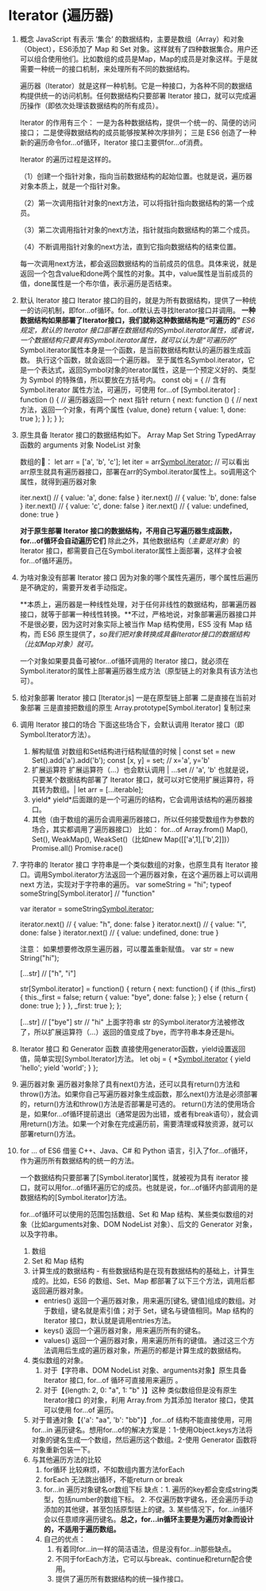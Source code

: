 # Iterator (遍历器)

1. 概念
    JavaScript 有表示 ‘集合’ 的数据结构，主要是数组（Array）和对象（Object），ES6添加了 Map 和 Set 对象。这样就有了四种数据集合。用户还可以组合使用他们。比如数组的成员是Map，Map的成员是对象这样。于是就需要一种统一的接口机制，来处理所有不同的数据结构。

    遍历器（Iterator）就是这样一种机制。它是一种接口，为各种不同的数据结构提供统一的访问机制。任何数据结构只要部署 Iterator 接口，就可以完成遍历操作（即依次处理该数据结构的所有成员）。

    Iterator 的作用有三个：
      一是为各种数据结构，提供一个统一的、简便的访问接口；
      二是使得数据结构的成员能够按某种次序排列；
      三是 ES6 创造了一种新的遍历命令for...of循环，Iterator 接口主要供for...of消费。

    Iterator 的遍历过程是这样的。

    （1）创建一个指针对象，指向当前数据结构的起始位置。也就是说，遍历器对象本质上，就是一个指针对象。

    （2）第一次调用指针对象的next方法，可以将指针指向数据结构的第一个成员。

    （3）第二次调用指针对象的next方法，指针就指向数据结构的第二个成员。

    （4）不断调用指针对象的next方法，直到它指向数据结构的结束位置。

    每一次调用next方法，都会返回数据结构的当前成员的信息。具体来说，就是返回一个包含value和done两个属性的对象。其中，value属性是当前成员的值，done属性是一个布尔值，表示遍历是否结束。

2. 默认 Iterator 接口
  Iterator 接口的目的，就是为所有数据结构，提供了一种统一的访问机制，即for...of循环。for...of默认去寻找Iterator接口并调用。
  **一种数据结构如果部署了Iterator接口，我们就称这种数据结构是“可遍历的”**
  *ES6 规定，默认的 Iterator 接口部署在数据结构的Symbol.iterator属性，或者说，一个数据结构只要具有Symbol.iterator属性，就可以认为是“可遍历的”*
  Symbol.iterator属性本身是一个函数，是当前数据结构默认的遍历器生成函数。
  执行这个函数，就会返回一个遍历器。
  至于属性名Symbol.iterator，它是一个表达式，返回Symbol对象的iterator属性，这是一个预定义好的、类型为 Symbol 的特殊值，所以要放在方括号内。
  const obj = { // 含有 Symbol.iterator 属性方法，可遍历，可使用 for...of
    [Symbol.iterator] : function () { // 遍历器返回一个 next 指针
      return {
        next: function () { // next 方法，返回一个对象，有两个属性 {value, done}
          return {
            value: 1,
            done: true
          };
        }
      };
    }
  };

3. 原生具备 Iterator 接口的数据结构如下。
    Array
    Map
    Set
    String
    TypedArray
    函数的 arguments 对象
    NodeList 对象

    数组的🌰：
      let arr = ['a', 'b', 'c'];
      let iter = arr[Symbol.iterator](); // 可以看出arr原生就具有遍历器接口，部署在arr的Symbol.iterator属性上。so调用这个属性，就得到遍历器对象

      iter.next() // { value: 'a', done: false }
      iter.next() // { value: 'b', done: false }
      iter.next() // { value: 'c', done: false }
      iter.next() // { value: undefined, done: true }

    **对于原生部署 Iterator 接口的数据结构，不用自己写遍历器生成函数，for...of循环会自动遍历它们**
    除此之外，其他数据结构（*主要是对象*）的 Iterator 接口，都需要自己在Symbol.iterator属性上面部署，这样才会被for...of循环遍历。

4. 为啥对象没有部署 Iterator 接口
    因为对象的哪个属性先遍历，哪个属性后遍历是不确定的，需要开发者手动指定。

    **本质上，遍历器是一种线性处理，对于任何非线性的数据结构，部署遍历器接口，就等于部署一种线性转换。**不过，严格地说，对象部署遍历器接口并不是很必要，因为这时对象实际上被当作 Map 结构使用，ES5 没有 Map 结构，而 ES6 原生提供了，*so我们把对象转换成具备Iterator接口的数据结构（比如Map对象）就可。*

    一个对象如果要具备可被for...of循环调用的 Iterator 接口，就必须在Symbol.iterator的属性上部署遍历器生成方法（原型链上的对象具有该方法也可）。

5. 给对象部署 Iterator 接口 [Iterator.js]
    一是在原型链上部署
    二是直接在当前对象部署
    三是直接把数组的原生 Array.prototype[Symbol.iterator] 复制过来

6. 调用 Iterator 接口的场合
  下面这些场合下，会默认调用 Iterator 接口（即Symbol.Iterator方法）。
    1. 解构赋值
      对数组和Set结构进行结构赋值的时候 | const set = new Set().add('a').add('b'); const [x, y] = set; // x='a', y='b'
    2. 扩展运算符
      扩展运算符（...）也会默认调用 | ...set // 'a', 'b'
      也就是说，只要某个数据结构部署了 Iterator 接口，就可以对它使用扩展运算符，将其转为数组。| let arr = [...iterable];
    3. yield*
      yield*后面跟的是一个可遍历的结构，它会调用该结构的遍历器接口。
    4. 其他（由于数组的遍历会调用遍历器接口，所以任何接受数组作为参数的场合，其实都调用了遍历器接口）
      比如： for...of
            Array.from()
            Map(), Set(), WeakMap(), WeakSet()（比如new Map([['a',1],['b',2]])）
            Promise.all()
            Promise.race()

7. 字符串的 Iterator 接口
  字符串是一个类似数组的对象，也原生具有 Iterator 接口。调用Symbol.iterator方法返回一个遍历器对象，在这个遍历器上可以调用 next 方法，实现对于字符串的遍历。
    var someString = "hi";
    typeof someString[Symbol.iterator]
    // "function"

    var iterator = someString[Symbol.iterator]();

    iterator.next()  // { value: "h", done: false }
    iterator.next()  // { value: "i", done: false }
    iterator.next()  // { value: undefined, done: true }

    注意： 如果想要修改原生遍历器，可以覆盖重新赋值。
    var str = new String("hi");

    [...str] // ["h", "i"]

    str[Symbol.iterator] = function() {
      return {
        next: function() {
          if (this._first) {
            this._first = false;
            return { value: "bye", done: false };
          } else {
            return { done: true };
          }
        },
        _first: true
      };
    };

    [...str] // ["bye"]
    str // "hi"
    上面字符串 str 的Symbol.iterator方法被修改了，所以扩展运算符（...）返回的值变成了bye，而字符串本身还是hi。

8. Iterator 接口 和 Generator 函数
  直接使用generator函数，yield设置返回值，简单实现[Symbol.Iterator]方法。
    let obj = {
      *[Symbol.iterator]() {
        yield 'hello';
        yield 'world';
      }
    };

9. 遍历器对象
  遍历器对象除了具有next()方法，还可以具有return()方法和throw()方法。如果你自己写遍历器对象生成函数，那么next()方法是必须部署的，return()方法和throw()方法是否部署是可选的。
  return()方法的使用场合是，如果for...of循环提前退出（通常是因为出错，或者有break语句），就会调用return()方法。如果一个对象在完成遍历前，需要清理或释放资源，就可以部署return()方法。

10. for ... of
    ES6 借鉴 C++、Java、C# 和 Python 语言，引入了for...of循环，作为遍历所有数据结构的统一的方法。

    一个数据结构只要部署了[Symbol.iterator]属性，就被视为具有 iterator 接口，就可以用for...of循环遍历它的成员。也就是说，for...of循环内部调用的是数据结构的[Symbol.iterator]方法。

    for...of循环可以使用的范围包括数组、Set 和 Map 结构、某些类似数组的对象（比如arguments对象、DOM NodeList 对象）、后文的 Generator 对象，以及字符串。
    1. 数组
    2. Set 和 Map 结构
    3. 计算生成的数据结构 - 有些数据结构是在现有数据结构的基础上，计算生成的。比如，ES6 的数组、Set、Map 都部署了以下三个方法，调用后都返回遍历器对象。
        - entries() 返回一个遍历器对象，用来遍历[键名, 键值]组成的数组。对于数组，键名就是索引值；对于 Set，键名与键值相同。Map 结构的 Iterator 接口，默认就是调用entries方法。
        - keys() 返回一个遍历器对象，用来遍历所有的键名。
        - values() 返回一个遍历器对象，用来遍历所有的键值。
      通过这三个方法调用后生成的遍历器对象，所遍历的都是计算生成的数据结构。
    4. 类似数组的对象。
        1. 对于【字符串、DOM NodeList 对象、arguments对象】原生具备 Iterator 接口, for...of 循环可直接用来遍历 。
        2. 对于【{length: 2, 0: "a", 1: "b" }】这种 类似数组但是没有原生Iterator接口 的对象，利用 Array.from 为其添加 Iterator 接口，使其可以使用 for...of 遍历。
    5. 对于普通对象【{'a': "aa", 'b': "bb"}】,for...of 结构不能直接使用，可用 for...in 遍历键名。想用for...of的解决方案是：1-使用Object.keys方法将对象的键名生成一个数组，然后遍历这个数组。2-使用 Generator 函数将对象重新包装一下。
    6. 与其他遍历方法的比较
        1. for循环  比较麻烦，不如数组内置方法forEach
        2. forEach  无法跳出循环，不能return or break
        3. for...in 遍历对象键名or数组下标  缺点：1. 遍历的key都会变成string类型，包括number的数组下标。 2. 不仅遍历数字键名，还会遍历手动添加的其他键，甚至包括原型链上的键。3. 某些情况下，for...in循环会以任意顺序遍历键名。**总之，for...in循环主要是为遍历对象而设计的，不适用于遍历数组。**
        4. 自己的优点：
            1. 有着同for...in一样的简洁语法，但是没有for...in那些缺点。
            2. 不同于forEach方法，它可以与break、continue和return配合使用。
            3. 提供了遍历所有数据结构的统一操作接口。
